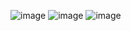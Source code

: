 ![image](https://github.com/juliardimegah/pos/assets/98504755/c4ac3d9b-3e79-4e5b-9a3f-5804cd66f28b)
![image](https://github.com/juliardimegah/pos/assets/98504755/311c8508-ecd3-445f-8046-93316373ef9c)
![image](https://github.com/juliardimegah/pos/assets/98504755/f96ee4e3-5d8e-47a9-a1c6-a6c2bc159e5d)
